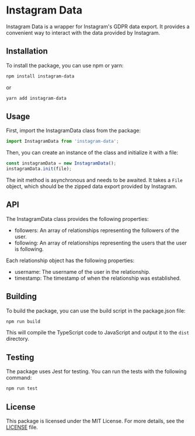 # Instagram Data

Instagram Data is a wrapper for Instagram's GDPR data export. It provides a convenient way to interact with the data provided by Instagram.

## Installation

To install the package, you can use npm or yarn:

```sh
npm install instagram-data
```

or

```sh
yarn add instagram-data
```

## Usage

First, import the InstagramData class from the package:

```typescript
import InstagramData from 'instagram-data';
```

Then, you can create an instance of the class and initialize it with a file:

```typescript
const instagramData = new InstagramData();
instagramData.init(file);
```

The init method is asynchronous and needs to be awaited. It takes a `File` object, which should be the zipped data export provided by Instagram.

## API

The InstagramData class provides the following properties:

- followers: An array of relationships representing the followers of the user.
- following: An array of relationships representing the users that the user is following.

Each relationship object has the following properties:

- username: The username of the user in the relationship.
- timestamp: The timestamp of when the relationship was established.

## Building

To build the package, you can use the build script in the package.json file:

```sh
npm run build
```

This will compile the TypeScript code to JavaScript and output it to the `dist` directory.

## Testing

The package uses Jest for testing. You can run the tests with the following command:

```sh
npm run test
```

## License

This package is licensed under the MIT License. For more details, see the [LICENSE](/LICENSE) file.